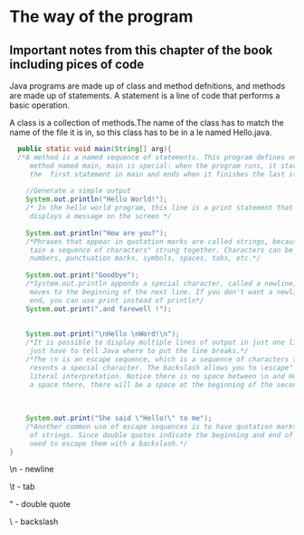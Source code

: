 # The way of the program 
## Important notes from this chapter of the book including pices of code

Java programs are made up of class and method defnitions, and methods are
made up of statements. A statement is a line of code that performs a basic
operation.

A class is a collection of methods.The name of the class has to match the name of the  file it is in,
so this class has to be in a  le named Hello.java.

```java
  public static void main(String[] arg){
  /*A method is a named sequence of statements. This program defines one
     method named main, main is special: when the program runs, it starts at
     the  first statement in main and ends when it finishes the last statement.*/
    
    //Generate a simple output
    System.out.println("Hello World!");      
    /* In the hello world program, this line is a print statement that
     displays a message on the screen */
    
    System.out.println("How are you?");      
    /*Phrases that appear in quotation marks are called strings, because they con-
     tain a sequence of characters" strung together. Characters can be letters,
     numbers, punctuation marks, symbols, spaces, tabs, etc.*/
    
    System.out.print("Goodbye");             
    /*System.out.println appends a special character, called a newline, that
     moves to the beginning of the next line. If you don't want a newline at the
     end, you can use print instead of println*/
    System.out.print(",and farewell !");
    
    
    System.out.print("\nHello \nWord!\n");     
    /*It is possible to display multiple lines of output in just one line of code. You
     just have to tell Java where to put the line breaks.*/
    /*The \n is an escape sequence, which is a sequence of characters that rep-
     resents a special character. The backslash allows you to \escape" the string's
     literal interpretation. Notice there is no space between \n and How. If you add
     a space there, there will be a space at the beginning of the second line.*/
    
    
    
    System.out.print("She said \"Hello!\" to me"); 
    /*Another common use of escape sequences is to have quotation marks inside
     of strings. Since double quotes indicate the beginning and end of strings, you
     need to escape them with a backslash.*/
}
```

\n - newline

\t - tab

\" - double quote

\\ - backslash
